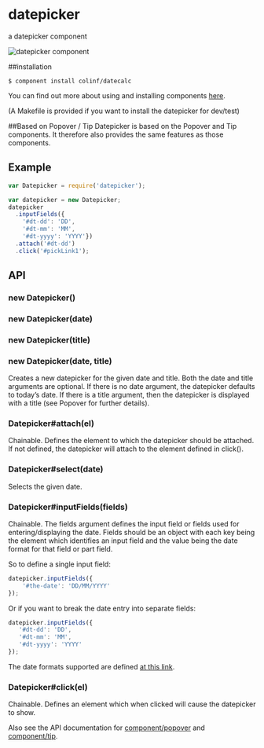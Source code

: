 
# datepicker
 a datepicker component

 ![datepicker component](http://colinf.github.com/datepicker/images/example01.png)

##installation
```
$ component install colinf/datecalc
```
You can find out more about using and installing components [here](https://github.com/component/component).

(A Makefile is provided if you want to install the datepicker for dev/test)

##Based on Popover / Tip
Datepicker is based on the Popover and Tip components. It therefore also provides the same features as those components.

## Example

```js
var Datepicker = require('datepicker');

var datepicker = new Datepicker;
datepicker
  .inputFields({
    '#dt-dd': 'DD',
    '#dt-mm': 'MM',
    '#dt-yyyy': 'YYYY'})
  .attach('#dt-dd')
  .click('#pickLink1');
```    

## API

### new Datepicker()
### new Datepicker(date)
### new Datepicker(title)
### new Datepicker(date, title)
Creates a new datepicker for the given date and title. Both the date and title arguments are optional. If there is no date argument, the datepicker defaults to today’s date. If there is a title argument, then the datepicker is displayed with a title (see Popover for further details).

### Datepicker#attach(el)
Chainable. Defines the element to which the datepicker should be attached. If not defined, the datepicker will attach to the element defined in click().

### Datepicker#select(date)
Selects the given date.

### Datepicker#inputFields(fields)
Chainable. The fields argument defines the input field or fields used for entering/displaying the date. Fields should be an object with each key being the element which identifies an input field and the value being the date format for that field or part field.

So to define a single input field:
```js
datepicker.inputFields({
	'#the-date': 'DD/MM/YYYY'
});
```

Or if you want to break the date entry into separate fields:
```js
datepicker.inputFields({
   '#dt-dd': 'DD',
   '#dt-mm': 'MM',
   '#dt-yyyy': 'YYYY'
});
```
The date formats supported are defined [at this link](http://momentjs.com/docs/#/parsing/string-format/).

### Datepicker#click(el)
Chainable. Defines an element which when clicked will cause the datepicker to show.

Also see the API documentation for [component/popover](https://github.com/component/popover) and [component/tip](https://github.com/component/tip).
